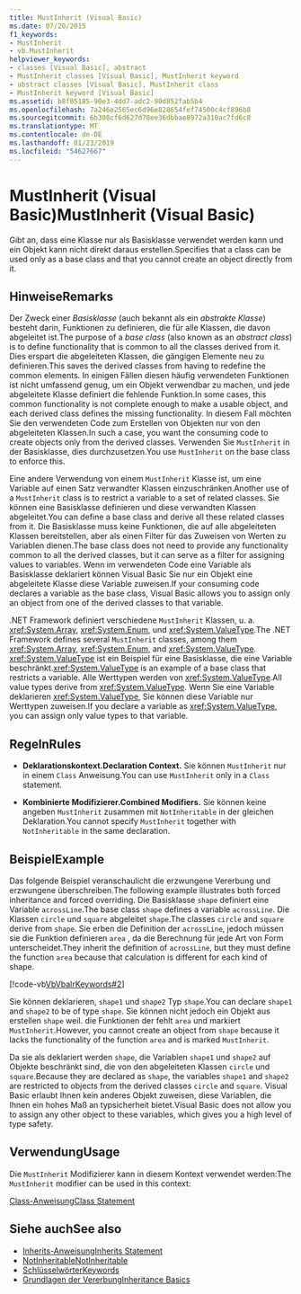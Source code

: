 ```yaml
---
title: MustInherit (Visual Basic)
ms.date: 07/20/2015
f1_keywords:
- MustInherit
- vb.MustInherit
helpviewer_keywords:
- classes [Visual Basic], abstract
- MustInherit classes [Visual Basic], MustInherit keyword
- abstract classes [Visual Basic], MustInherit class
- MustInherit keyword [Visual Basic]
ms.assetid: b8f05185-90e3-4dd7-adc2-90d852fab5b4
ms.openlocfilehash: 7a246e2565ec6d96e828654fef74500c4cf896b8
ms.sourcegitcommit: 6b308cf6d627d78ee36dbbae8972a310ac7fd6c8
ms.translationtype: MT
ms.contentlocale: de-DE
ms.lasthandoff: 01/23/2019
ms.locfileid: "54627667"
---
```

# <a name="mustinherit-visual-basic"></a><span data-ttu-id="8d952-102">MustInherit (Visual Basic)</span><span class="sxs-lookup"><span data-stu-id="8d952-102">MustInherit (Visual Basic)</span></span>
<span data-ttu-id="8d952-103">Gibt an, dass eine Klasse nur als Basisklasse verwendet werden kann und ein Objekt kann nicht direkt daraus erstellen.</span><span class="sxs-lookup"><span data-stu-id="8d952-103">Specifies that a class can be used only as a base class and that you cannot create an object directly from it.</span></span>  
  
## <a name="remarks"></a><span data-ttu-id="8d952-104">Hinweise</span><span class="sxs-lookup"><span data-stu-id="8d952-104">Remarks</span></span>  
 <span data-ttu-id="8d952-105">Der Zweck einer *Basisklasse* (auch bekannt als ein *abstrakte Klasse*) besteht darin, Funktionen zu definieren, die für alle Klassen, die davon abgeleitet ist.</span><span class="sxs-lookup"><span data-stu-id="8d952-105">The purpose of a *base class* (also known as an *abstract class*) is to define functionality that is common to all the classes derived from it.</span></span> <span data-ttu-id="8d952-106">Dies erspart die abgeleiteten Klassen, die gängigen Elemente neu zu definieren.</span><span class="sxs-lookup"><span data-stu-id="8d952-106">This saves the derived classes from having to redefine the common elements.</span></span> <span data-ttu-id="8d952-107">In einigen Fällen diesen häufig verwendeten Funktionen ist nicht umfassend genug, um ein Objekt verwendbar zu machen, und jede abgeleitete Klasse definiert die fehlende Funktion.</span><span class="sxs-lookup"><span data-stu-id="8d952-107">In some cases, this common functionality is not complete enough to make a usable object, and each derived class defines the missing functionality.</span></span> <span data-ttu-id="8d952-108">In diesem Fall möchten Sie den verwendeten Code zum Erstellen von Objekten nur von den abgeleiteten Klassen.</span><span class="sxs-lookup"><span data-stu-id="8d952-108">In such a case, you want the consuming code to create objects only from the derived classes.</span></span> <span data-ttu-id="8d952-109">Verwenden Sie `MustInherit` in der Basisklasse, dies durchzusetzen.</span><span class="sxs-lookup"><span data-stu-id="8d952-109">You use `MustInherit` on the base class to enforce this.</span></span>  
  
 <span data-ttu-id="8d952-110">Eine andere Verwendung von einem `MustInherit` Klasse ist, um eine Variable auf einen Satz verwandter Klassen einzuschränken.</span><span class="sxs-lookup"><span data-stu-id="8d952-110">Another use of a `MustInherit` class is to restrict a variable to a set of related classes.</span></span> <span data-ttu-id="8d952-111">Sie können eine Basisklasse definieren und diese verwandten Klassen abgeleitet.</span><span class="sxs-lookup"><span data-stu-id="8d952-111">You can define a base class and derive all these related classes from it.</span></span> <span data-ttu-id="8d952-112">Die Basisklasse muss keine Funktionen, die auf alle abgeleiteten Klassen bereitstellen, aber als einen Filter für das Zuweisen von Werten zu Variablen dienen.</span><span class="sxs-lookup"><span data-stu-id="8d952-112">The base class does not need to provide any functionality common to all the derived classes, but it can serve as a filter for assigning values to variables.</span></span> <span data-ttu-id="8d952-113">Wenn im verwendeten Code eine Variable als Basisklasse deklariert können Visual Basic Sie nur ein Objekt eine abgeleitete Klasse diese Variable zuweisen.</span><span class="sxs-lookup"><span data-stu-id="8d952-113">If your consuming code declares a variable as the base class, Visual Basic allows you to assign only an object from one of the derived classes to that variable.</span></span>  
  
 <span data-ttu-id="8d952-114">.NET Framework definiert verschiedene `MustInherit` Klassen, u. a. <xref:System.Array>, <xref:System.Enum>, und <xref:System.ValueType>.</span><span class="sxs-lookup"><span data-stu-id="8d952-114">The .NET Framework defines several `MustInherit` classes, among them <xref:System.Array>, <xref:System.Enum>, and <xref:System.ValueType>.</span></span> <span data-ttu-id="8d952-115"><xref:System.ValueType> ist ein Beispiel für eine Basisklasse, die eine Variable beschränkt.</span><span class="sxs-lookup"><span data-stu-id="8d952-115"><xref:System.ValueType> is an example of a base class that restricts a variable.</span></span> <span data-ttu-id="8d952-116">Alle Werttypen werden von <xref:System.ValueType>.</span><span class="sxs-lookup"><span data-stu-id="8d952-116">All value types derive from <xref:System.ValueType>.</span></span> <span data-ttu-id="8d952-117">Wenn Sie eine Variable deklarieren <xref:System.ValueType>, Sie können diese Variable nur Werttypen zuweisen.</span><span class="sxs-lookup"><span data-stu-id="8d952-117">If you declare a variable as <xref:System.ValueType>, you can assign only value types to that variable.</span></span>  
  
## <a name="rules"></a><span data-ttu-id="8d952-118">Regeln</span><span class="sxs-lookup"><span data-stu-id="8d952-118">Rules</span></span>  
  
-   <span data-ttu-id="8d952-119">**Deklarationskontext.**</span><span class="sxs-lookup"><span data-stu-id="8d952-119">**Declaration Context.**</span></span> <span data-ttu-id="8d952-120">Sie können `MustInherit` nur in einem `Class` Anweisung.</span><span class="sxs-lookup"><span data-stu-id="8d952-120">You can use `MustInherit` only in a `Class` statement.</span></span>  
  
-   <span data-ttu-id="8d952-121">**Kombinierte Modifizierer.**</span><span class="sxs-lookup"><span data-stu-id="8d952-121">**Combined Modifiers.**</span></span> <span data-ttu-id="8d952-122">Sie können keine angeben `MustInherit` zusammen mit `NotInheritable` in der gleichen Deklaration.</span><span class="sxs-lookup"><span data-stu-id="8d952-122">You cannot specify `MustInherit` together with `NotInheritable` in the same declaration.</span></span>  
  
## <a name="example"></a><span data-ttu-id="8d952-123">Beispiel</span><span class="sxs-lookup"><span data-stu-id="8d952-123">Example</span></span>  
 <span data-ttu-id="8d952-124">Das folgende Beispiel veranschaulicht die erzwungene Vererbung und erzwungene überschreiben.</span><span class="sxs-lookup"><span data-stu-id="8d952-124">The following example illustrates both forced inheritance and forced overriding.</span></span> <span data-ttu-id="8d952-125">Die Basisklasse `shape` definiert eine Variable `acrossLine`.</span><span class="sxs-lookup"><span data-stu-id="8d952-125">The base class `shape` defines a variable `acrossLine`.</span></span> <span data-ttu-id="8d952-126">Die Klassen `circle` und `square` abgeleitet `shape`.</span><span class="sxs-lookup"><span data-stu-id="8d952-126">The classes `circle` and `square` derive from `shape`.</span></span> <span data-ttu-id="8d952-127">Sie erben die Definition der `acrossLine`, jedoch müssen sie die Funktion definieren `area` , da die Berechnung für jede Art von Form unterscheidet.</span><span class="sxs-lookup"><span data-stu-id="8d952-127">They inherit the definition of `acrossLine`, but they must define the function `area` because that calculation is different for each kind of shape.</span></span>  
  
 [!code-vb[VbVbalrKeywords#2](../../../visual-basic/language-reference/codesnippet/VisualBasic/mustinherit_1.vb)]  
  
 <span data-ttu-id="8d952-128">Sie können deklarieren, `shape1` und `shape2` Typ `shape`.</span><span class="sxs-lookup"><span data-stu-id="8d952-128">You can declare `shape1` and `shape2` to be of type `shape`.</span></span> <span data-ttu-id="8d952-129">Sie können nicht jedoch ein Objekt aus erstellen `shape` weil. die Funktionen der fehlt `area` und markiert `MustInherit`.</span><span class="sxs-lookup"><span data-stu-id="8d952-129">However, you cannot create an object from `shape` because it lacks the functionality of the function `area` and is marked `MustInherit`.</span></span>  
  
 <span data-ttu-id="8d952-130">Da sie als deklariert werden `shape`, die Variablen `shape1` und `shape2` auf Objekte beschränkt sind, die von den abgeleiteten Klassen `circle` und `square`.</span><span class="sxs-lookup"><span data-stu-id="8d952-130">Because they are declared as `shape`, the variables `shape1` and `shape2` are restricted to objects from the derived classes `circle` and `square`.</span></span> <span data-ttu-id="8d952-131">Visual Basic erlaubt Ihnen kein anderes Objekt zuweisen, diese Variablen, die Ihnen ein hohes Maß an typsicherheit bietet.</span><span class="sxs-lookup"><span data-stu-id="8d952-131">Visual Basic does not allow you to assign any other object to these variables, which gives you a high level of type safety.</span></span>  
  
## <a name="usage"></a><span data-ttu-id="8d952-132">Verwendung</span><span class="sxs-lookup"><span data-stu-id="8d952-132">Usage</span></span>  
 <span data-ttu-id="8d952-133">Die `MustInherit` Modifizierer kann in diesem Kontext verwendet werden:</span><span class="sxs-lookup"><span data-stu-id="8d952-133">The `MustInherit` modifier can be used in this context:</span></span>  
  
 [<span data-ttu-id="8d952-134">Class-Anweisung</span><span class="sxs-lookup"><span data-stu-id="8d952-134">Class Statement</span></span>](../../../visual-basic/language-reference/statements/class-statement.md)  
  
## <a name="see-also"></a><span data-ttu-id="8d952-135">Siehe auch</span><span class="sxs-lookup"><span data-stu-id="8d952-135">See also</span></span>
- [<span data-ttu-id="8d952-136">Inherits-Anweisung</span><span class="sxs-lookup"><span data-stu-id="8d952-136">Inherits Statement</span></span>](../../../visual-basic/language-reference/statements/inherits-statement.md)
- [<span data-ttu-id="8d952-137">NotInheritable</span><span class="sxs-lookup"><span data-stu-id="8d952-137">NotInheritable</span></span>](../../../visual-basic/language-reference/modifiers/notinheritable.md)
- [<span data-ttu-id="8d952-138">Schlüsselwörter</span><span class="sxs-lookup"><span data-stu-id="8d952-138">Keywords</span></span>](../../../visual-basic/language-reference/keywords/index.md)
- [<span data-ttu-id="8d952-139">Grundlagen der Vererbung</span><span class="sxs-lookup"><span data-stu-id="8d952-139">Inheritance Basics</span></span>](../../../visual-basic/programming-guide/language-features/objects-and-classes/inheritance-basics.md)
